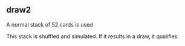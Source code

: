 ## draw2

A normal stack of 52 cards is used

This stack is shuffled and simulated. If it results in a draw, it qualifies.
